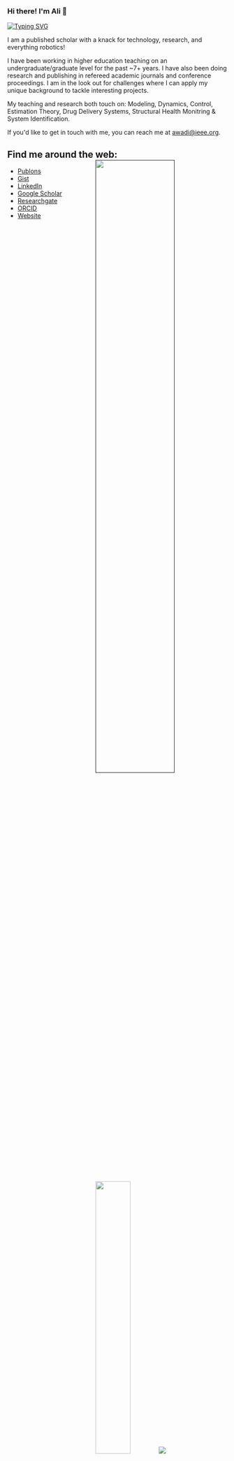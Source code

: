### Hi there! I'm Ali :vulcan_salute:
[![Typing SVG](https://readme-typing-svg.demolab.com?font=Fira+Code&pause=1000&color=F70000&random=false&width=435&lines=TEST+TEST;new+line)](https://git.io/typing-svg)
<!--
**ali94wadi/ali94wadi** is a ✨ _special_ ✨ repository because its `README.md` (this file) appears on your GitHub profile.

Here are some ideas to get you started:

- 🔭 I’m currently working on ...
- 🌱 I’m currently learning ...
- 👯 I’m looking to collaborate on ...
- 🤔 I’m looking for help with ...
- 💬 Ask me about ...
- 📫 How to reach me: ...
- 😄 Pronouns: ...
- ⚡ Fun fact: ...
-->
I am a published scholar with a knack for technology, research, and everything robotics!

I have been working in higher education teaching on an undergraduate/graduate level for the past ~7+ years. I have also been doing
research and publishing in refereed academic journals and conference proceedings. I am in the look out for challenges where I can
apply my unique background to tackle interesting projects.

My teaching and research both touch on: Modeling, Dynamics, Control, Estimation Theory, Drug Delivery Systems, Structural Health Monitring & System Identification.

If you'd like to get in touch with me, you can reach me at <awadi@ieee.org>.

<!--
## Find me around the web: <a href=""><img align="left" width="250" height="250" src=""></a>
- <a href="https://publons.com/researcher/3750839/ali-wadi/">Publons</a> 
- <a href="https://gist.github.com/ali94wadi">Gist</a> 
- <a href="https://www.linkedin.com/in/ali94wadi/">LinkedIn</a> 
- <a href="https://scholar.google.com/citations?user=J1IwyQkAAAAJ&hl=en">Google Scholar</a> 
- <a href="https://www.researchgate.net/profile/Ali-Wadi">Researchgate</a> 
- <a href="https://orcid.org/0000-0002-4617-7026">ORCID</a> 
- <a href="https://www.aus.edu/faculty/ali-wadi">Website</a> 


<p align="center">
<img height="auto" width="55%" src ="https://github-readme-stats.vercel.app/api?username=ali94wadi&show_icons=true&count_private=true&theme=dark&hide_border=true&bg_color=00000000">
</p>
-->

## Find me around the web: <a href=""><img align="right" width="60%" height="auto" src="https://github-readme-stats.vercel.app/api?username=ali94wadi&show_icons=true&count_private=true&theme=dark&hide_border=true&bg_color=00000000"></a>
- <a href="https://publons.com/researcher/3750839/ali-wadi/">Publons</a> 
- <a href="https://gist.github.com/ali94wadi">Gist</a> 
- <a href="https://www.linkedin.com/in/ali94wadi/">LinkedIn</a> 
- <a href="https://scholar.google.com/citations?user=J1IwyQkAAAAJ&hl=en">Google Scholar</a> 
- <a href="https://www.researchgate.net/profile/Ali-Wadi">Researchgate</a> 
- <a href="https://orcid.org/0000-0002-4617-7026">ORCID</a> 
- <a href="https://www.aus.edu/faculty/ali-wadi">Website</a> 

<p align="center">
<img height="auto" width=40%" src ="https://github-readme-stats.vercel.app/api/top-langs/?username=ali94wadi&layout=compact&hide_border=true&theme=dark&bg_color=00000000&langs_count=6&hide=jupyter%20notebook,css,php">
<img src ="https://github-readme-streak-stats.herokuapp.com?user=ali94wadi&theme=dark&hide_border=true&background=FFFFFF00">
</p>

Credit: [GitHub Readme Stats](https://github.com/anuraghazra/github-readme-stats)

test
Hi ![](https://user-images.githubusercontent.com/18350557/176309783-0785949b-9127-417c-8b55-ab5a4333674e.gif)My name is Ali Wadi
================================================================================================================================

abc
---

asdasdasfa

* 🌍  I'm based in United States
* ✉️  You can contact me at [awadi@ieee.org](mailto:awadi@ieee.org)
* 🧠  I'm learning stuff
* 🤝  I'm open to collaborating on research

### Skills


<p align="left">
<a href="https://www.python.org/" target="_blank" rel="noreferrer"><img src="https://raw.githubusercontent.com/danielcranney/readme-generator/main/public/icons/skills/python-colored.svg" width="36" height="36" alt="Python" /></a><a href="https://git-scm.com/" target="_blank" rel="noreferrer"><img src="https://raw.githubusercontent.com/danielcranney/readme-generator/main/public/icons/skills/git-colored.svg" width="36" height="36" alt="Git" /></a><a href="https://docs.microsoft.com/en-us/cpp/?view=msvc-170" target="_blank" rel="noreferrer"><img src="https://raw.githubusercontent.com/danielcranney/readme-generator/main/public/icons/skills/c-colored.svg" width="36" height="36" alt="C" /></a><a href="https://docs.microsoft.com/en-us/cpp/?view=msvc-170" target="_blank" rel="noreferrer"><img src="https://raw.githubusercontent.com/danielcranney/readme-generator/main/public/icons/skills/cplusplus-colored.svg" width="36" height="36" alt="C++" /></a><a href="https://www.r-project.org/" target="_blank" rel="noreferrer"><img src="https://raw.githubusercontent.com/danielcranney/readme-generator/main/public/icons/skills/rlang-colored.svg" width="36" height="36" alt="rlang" /></a><a href="https://code.visualstudio.com/" target="_blank" rel="noreferrer"><img src="https://raw.githubusercontent.com/danielcranney/readme-generator/main/public/icons/skills/visualstudiocode.svg" width="36" height="36" alt="VS Code" /></a><a href="https://www.sublimetext.com/index2" target="_blank" rel="noreferrer"><img src="https://raw.githubusercontent.com/danielcranney/readme-generator/main/public/icons/skills/sublimetext.svg" width="36" height="36" alt="Sublime Text" /></a><a href="https://www.w3.org/TR/CSS/#css" target="_blank" rel="noreferrer"><img src="https://raw.githubusercontent.com/danielcranney/readme-generator/main/public/icons/skills/css3-colored.svg" width="36" height="36" alt="CSS3" /></a><a href="https://developer.mozilla.org/en-US/docs/Glossary/HTML5" target="_blank" rel="noreferrer"><img src="https://raw.githubusercontent.com/danielcranney/readme-generator/main/public/icons/skills/html5-colored.svg" width="36" height="36" alt="HTML5" /></a><a href="https://www.adobe.com/uk/products/photoshop.html" target="_blank" rel="noreferrer"><img src="https://raw.githubusercontent.com/danielcranney/readme-generator/main/public/icons/skills/photoshop-colored-dark.svg" width="36" height="36" alt="Photoshop" /></a><a href="https://store.arduino.cc/?gclid=Cj0KCQjw2eilBhCCARIsAG0Pf8uueBifykWcsSS4LPESeGQfxGVKJYnzV7bz471XfknQJy_1VINVWM8aAkLtEALw_wcB" target="_blank" rel="noreferrer"><img src="https://raw.githubusercontent.com/danielcranney/readme-generator/main/public/icons/skills/arduino-colored.svg" width="36" height="36" alt="Arduino" /></a><a href="https://www.docker.com/" target="_blank" rel="noreferrer"><img src="https://raw.githubusercontent.com/danielcranney/readme-generator/main/public/icons/skills/docker-colored.svg" width="36" height="36" alt="Docker" /></a><a href="https://www.linux.org" target="_blank" rel="noreferrer"><img src="https://raw.githubusercontent.com/danielcranney/readme-generator/main/public/icons/skills/linux-colored.svg" width="36" height="36" alt="Linux" /></a><a href="https://apple.com" target="_blank" rel="noreferrer"><img src="https://raw.githubusercontent.com/danielcranney/readme-generator/main/public/icons/skills/macos-colored-dark.svg" width="36" height="36" alt="MacOS" /></a><a href="https://www.tensorflow.org/" target="_blank" rel="noreferrer"><img src="https://raw.githubusercontent.com/danielcranney/readme-generator/main/public/icons/skills/tensorflow-colored.svg" width="36" height="36" alt="TensorFlow" /></a><a href="https://www.raspberrypi.org/" target="_blank" rel="noreferrer"><img src="https://raw.githubusercontent.com/danielcranney/readme-generator/main/public/icons/skills/raspberrypi-colored.svg" width="36" height="36" alt="Raspberry Pi" /></a><a href="https://pytorch.org/" target="_blank" rel="noreferrer"><img src="https://raw.githubusercontent.com/danielcranney/readme-generator/main/public/icons/skills/pytorch-colored.svg" width="36" height="36" alt="PyTorch" /></a>
</p>


### Socials

<p align="left"> <a href="https://www.github.com/ali94wadi" target="_blank" rel="noreferrer"> <picture> <source media="(prefers-color-scheme: dark)" srcset="https://raw.githubusercontent.com/danielcranney/readme-generator/main/public/icons/socials/github-dark.svg" /> <source media="(prefers-color-scheme: light)" srcset="https://raw.githubusercontent.com/danielcranney/readme-generator/main/public/icons/socials/github.svg" /> <img src="https://raw.githubusercontent.com/danielcranney/readme-generator/main/public/icons/socials/github.svg" width="32" height="32" /> </picture> </a> <a href="https://www.linkedin.com/in/a" target="_blank" rel="noreferrer"> <picture> <source media="(prefers-color-scheme: dark)" srcset="https://raw.githubusercontent.com/danielcranney/readme-generator/main/public/icons/socials/linkedin-dark.svg" /> <source media="(prefers-color-scheme: light)" srcset="https://raw.githubusercontent.com/danielcranney/readme-generator/main/public/icons/socials/linkedin.svg" /> <img src="https://raw.githubusercontent.com/danielcranney/readme-generator/main/public/icons/socials/linkedin.svg" width="32" height="32" /> </picture> </a></p>

### Badges

<b>My GitHub Stats</b>

<a href="http://www.github.com/ali94wadi"><img src="https://github-readme-stats.vercel.app/api?username=ali94wadi&show_icons=true&hide=&count_private=true&title_color=0891b2&text_color=ffffff&icon_color=0891b2&bg_color=1c1917&hide_border=true&show_icons=true" alt="ali94wadi's GitHub stats" /></a>

<a href="http://www.github.com/ali94wadi"><img src="https://github-readme-streak-stats.herokuapp.com/?user=ali94wadi&stroke=ffffff&background=1c1917&ring=0891b2&fire=0891b2&currStreakNum=ffffff&currStreakLabel=0891b2&sideNums=ffffff&sideLabels=ffffff&dates=ffffff&hide_border=true" /></a>

<a href="http://www.github.com/ali94wadi"><img src="https://github-readme-activity-graph.cyclic.app/graph?username=ali94wadi&bg_color=1c1917&color=ffffff&line=0891b2&point=ffffff&area_color=1c1917&area=true&hide_border=true&custom_title=GitHub%20Commits%20Graph" alt="GitHub Commits Graph" /></a>

<a href="https://github.com/ali94wadi" align="left"><img src="https://github-readme-stats.vercel.app/api/top-langs/?username=ali94wadi&langs_count=10&title_color=0891b2&text_color=ffffff&icon_color=0891b2&bg_color=1c1917&hide_border=true&locale=en&custom_title=Top%20%Languages" alt="Top Languages" /></a>
